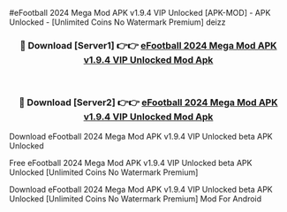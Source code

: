 #eFootball 2024 Mega Mod APK v1.9.4 VIP Unlocked [APK-MOD] - APK Unlocked - [Unlimited Coins No Watermark Premium] deizz



<div align="center">

<h3>🔴 Download [Server1] 👉👉 <a href="https://momento.my/?title=eFootball_2024_Mega_Mod_APK_v1.9.4_VIP_Unlocked">eFootball 2024 Mega Mod APK v1.9.4 VIP Unlocked Mod Apk</a></h3><br>

<h3>🔴 Download [Server2] 👉👉 <a href="https://momento.my/?title=eFootball_2024_Mega_Mod_APK_v1.9.4_VIP_Unlocked">eFootball 2024 Mega Mod APK v1.9.4 VIP Unlocked Mod Apk</a></h3>
</div>



Download eFootball 2024 Mega Mod APK v1.9.4 VIP Unlocked beta APK Unlocked

Free eFootball 2024 Mega Mod APK v1.9.4 VIP Unlocked beta APK Unlocked [Unlimited Coins No Watermark Premium]

Download eFootball 2024 Mega Mod APK v1.9.4 VIP Unlocked beta APK Unlocked [Unlimited Coins No Watermark Premium] Mod For Android
